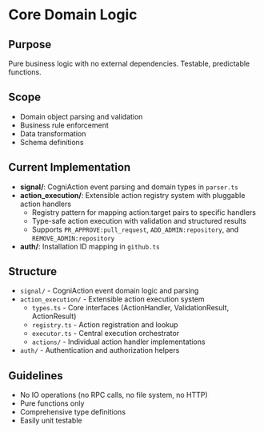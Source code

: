 # Core Domain Logic

## Purpose
Pure business logic with no external dependencies. Testable, predictable functions.

## Scope
- Domain object parsing and validation
- Business rule enforcement
- Data transformation
- Schema definitions

## Current Implementation
- **signal/**: CogniAction event parsing and domain types in `parser.ts`
- **action_execution/**: Extensible action registry system with pluggable action handlers
  - Registry pattern for mapping action:target pairs to specific handlers
  - Type-safe action execution with validation and structured results
  - Supports `PR_APPROVE:pull_request`, `ADD_ADMIN:repository`, and `REMOVE_ADMIN:repository`
- **auth/**: Installation ID mapping in `github.ts`

## Structure
- `signal/` - CogniAction event domain logic and parsing
- `action_execution/` - Extensible action execution system
  - `types.ts` - Core interfaces (ActionHandler, ValidationResult, ActionResult)
  - `registry.ts` - Action registration and lookup
  - `executor.ts` - Central execution orchestrator
  - `actions/` - Individual action handler implementations
- `auth/` - Authentication and authorization helpers

## Guidelines
- No IO operations (no RPC calls, no file system, no HTTP)
- Pure functions only
- Comprehensive type definitions
- Easily unit testable